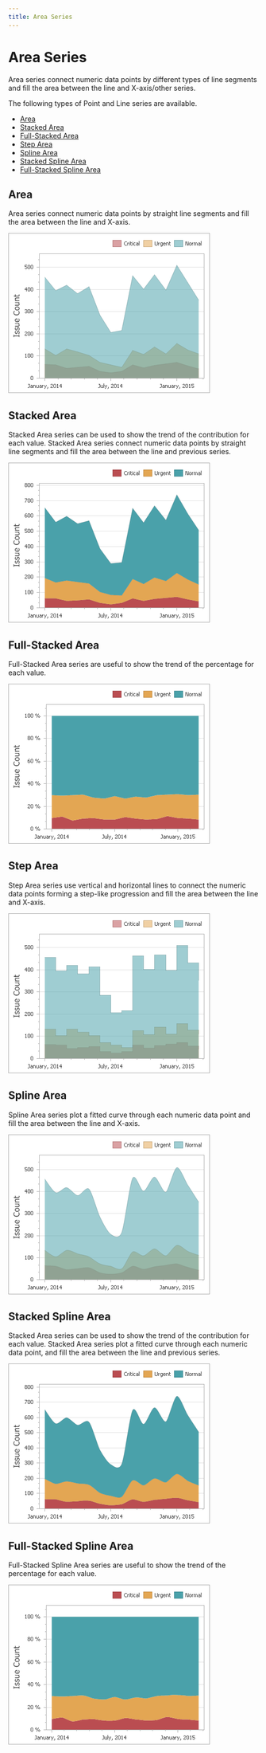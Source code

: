 ```yaml
---
title: Area Series
---
```

# Area Series
Area series connect numeric data points by different types of line segments and fill the area between the line and X-axis/other series.

The following types of Point and Line series are available.
* [Area](#area)
* [Stacked Area](#stacked-area)
* [Full-Stacked Area](#full-stacked-area)
* [Step Area](#step-area)
* [Spline Area](#spline-area)
* [Stacked Spline Area](#stacked-spline-area)
* [Full-Stacked Spline Area](#full-stacked-spline-area)

## <a name="area"/>Area
Area series connect numeric data points by straight line segments and fill the area between the line and X-axis.

![AreaSeries](../../../../../images/img117751.png)

## <a name="stacked-area"/>Stacked Area
Stacked Area series can be used to show the trend of the contribution for each value. Stacked Area series connect numeric data points by straight line segments and fill the area between the line and previous series.

![StackedAreaSeries](../../../../../images/img117752.png)

## <a name="full-stacked-area"/>Full-Stacked Area
Full-Stacked Area series are useful to show the trend of the percentage for each value.

![FullStackedAreaSeries](../../../../../images/img117759.png)

## <a name="step-area"/>Step Area
Step Area series use vertical and horizontal lines to connect the numeric data points forming a step-like progression and fill the area between the line and X-axis.

![StepAreaSeries](../../../../../images/img117769.png)

## <a name="spline-area"/>Spline Area
Spline Area series plot a fitted curve through each numeric data point and fill the area between the line and X-axis.

![SplineAreaSeries](../../../../../images/img117770.png)

## <a name="stacked-spline-area"/>Stacked Spline Area
Stacked Area series can be used to show the trend of the contribution for each value. Stacked Area series plot a fitted curve through each numeric data point, and fill the area between the line and previous series.

![StackedSplineAreaSeries](../../../../../images/img117771.png)

## <a name="full-stacked-spline-area"/>Full-Stacked Spline Area
Full-Stacked Spline Area series are useful to show the trend of the percentage for each value.

![FullStackedSplineAreaSeries](../../../../../images/img117772.png)
